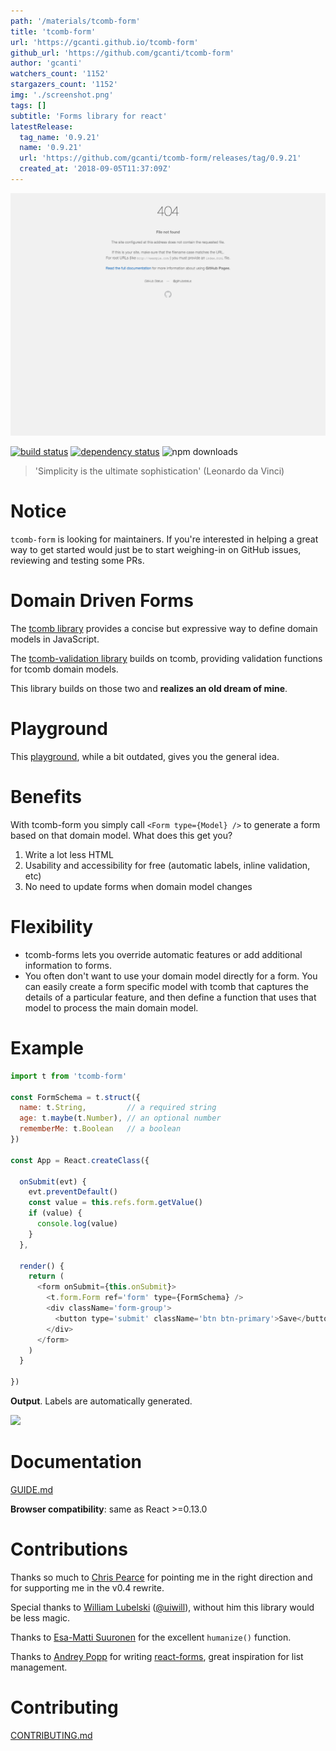 ```yaml
---
path: '/materials/tcomb-form'
title: 'tcomb-form'
url: 'https://gcanti.github.io/tcomb-form'
github_url: 'https://github.com/gcanti/tcomb-form'
author: 'gcanti'
watchers_count: '1152'
stargazers_count: '1152'
img: './screenshot.png'
tags: []
subtitle: 'Forms library for react'
latestRelease:
  tag_name: '0.9.21'
  name: '0.9.21'
  url: 'https://github.com/gcanti/tcomb-form/releases/tag/0.9.21'
  created_at: '2018-09-05T11:37:09Z'
---
```


![alt text](screenshot.png)

[![build status](https://img.shields.io/travis/gcanti/tcomb-form/master.svg?style=flat-square)](https://travis-ci.org/gcanti/tcomb-form)
[![dependency status](https://img.shields.io/david/gcanti/tcomb-form.svg?style=flat-square)](https://david-dm.org/gcanti/tcomb-form)
![npm downloads](https://img.shields.io/npm/dm/tcomb-form.svg)

> 'Simplicity is the ultimate sophistication' (Leonardo da Vinci)

# Notice

`tcomb-form` is looking for maintainers. If you're interested in helping a great way to get started would just be to start weighing-in on GitHub issues, reviewing and testing some PRs.

# Domain Driven Forms

The [tcomb library](https://github.com/gcanti/tcomb) provides a concise but expressive way to define domain models in JavaScript.

The [tcomb-validation library](https://github.com/gcanti/tcomb-validation) builds on tcomb, providing validation functions for tcomb domain models.

This library builds on those two and **realizes an old dream of mine**.

# Playground

This [playground](https://gcanti.github.io/resources/tcomb-form/playground/playground.html), while a bit outdated, gives you the general idea.

# Benefits

With tcomb-form you simply call `<Form type={Model} />` to generate a form based on that domain model. What does this get you?

1. Write a lot less HTML
2. Usability and accessibility for free (automatic labels, inline validation, etc)
3. No need to update forms when domain model changes

# Flexibility

- tcomb-forms lets you override automatic features or add additional information to forms.
- You often don't want to use your domain model directly for a form. You can easily create a form specific model with tcomb that captures the details of a particular feature, and then define a function that uses that model to process the main domain model.

# Example

```js
import t from 'tcomb-form'

const FormSchema = t.struct({
  name: t.String,         // a required string
  age: t.maybe(t.Number), // an optional number
  rememberMe: t.Boolean   // a boolean
})

const App = React.createClass({

  onSubmit(evt) {
    evt.preventDefault()
    const value = this.refs.form.getValue()
    if (value) {
      console.log(value)
    }
  },

  render() {
    return (
      <form onSubmit={this.onSubmit}>
        <t.form.Form ref='form' type={FormSchema} />
        <div className='form-group'>
          <button type='submit' className='btn btn-primary'>Save</button>
        </div>
      </form>
    )
  }

})
```

**Output**. Labels are automatically generated.

![](docs/example.png)

# Documentation

[GUIDE.md](GUIDE.md)

**Browser compatibility**: same as React >=0.13.0

# Contributions

Thanks so much to [Chris Pearce](https://github.com/Chrisui) for pointing me in the right direction
and for supporting me in the v0.4 rewrite.

Special thanks to [William Lubelski](https://github.com/lubelski) ([@uiwill](https://twitter.com/uiwill)), without him this library would be less magic.

Thanks to [Esa-Matti Suuronen](https://github.com/epeli) for the excellent `humanize()` function.

Thanks to [Andrey Popp](https://github.com/andreypopp) for writing [react-forms](https://github.com/prometheusresearch/react-forms), great inspiration for list management.

# Contributing

[CONTRIBUTING.md](CONTRIBUTING.md)

        